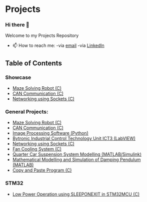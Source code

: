 # Projects

### Hi there 👋
Welcome to my Projects Repository

- 📫 How to reach me: -via [email](mailto:zafeerabbasi57@yahoo.com) -via [LinkedIn](https://www.linkedin.com/in/zafeerabbasi/)

## Table of Contents
### Showcase
- [Maze Solving Robot (C)](https://github.com/ZafeerAbbasi/My-Projects/tree/main/Maze_Solving_Robot_C)
- [CAN Communication (C)](https://github.com/ZafeerAbbasi/My-Projects/tree/main/CAN_Communication_C)
- [Networking using Sockets (C)](https://github.com/ZafeerAbbasi/My-Projects/tree/main/Network_Socket_Communication_C)
### General Projects:
- [Maze Solving Robot (C)](https://github.com/ZafeerAbbasi/My-Projects/tree/main/Maze_Solving_Robot_C)
- [CAN Communication (C)](https://github.com/ZafeerAbbasi/My-Projects/tree/main/CAN_Communication_C)
- [Image Processing Software (Python)](https://github.com/ZafeerAbbasi/My-Projects/tree/main/Image_Processing_Software_Python)
- [Bytronic Industrial Control Technology Unit ICT3 (LabVIEW)](https://github.com/ZafeerAbbasi/My-Projects/tree/main/Bytronic_Industrial_Control_Technology_Unit_ICT3_LabVIEW)
- [Networking using Sockets (C)](https://github.com/ZafeerAbbasi/My-Projects/tree/main/Network_Socket_Communication_C)
- [Fan Cooling System (C)](https://github.com/ZafeerAbbasi/My-Projects/tree/main/Fan_Cooling_System_C)
- [Quarter Car Suspension System Modelling (MATLAB/Simulink)](https://github.com/ZafeerAbbasi/My-Projects/tree/main/Quarter_Car_Suspension_System_Modelling_MATLAB_SIMULINK)
- [Mathematical Modelling and Simulation of Damping Pendulum (MATLAB)](https://github.com/ZafeerAbbasi/My-Projects/tree/main/Mathematical_Modelling_and_Simulation_of_a_Damping_Pendulum_MATLAB)
- [Copy and Paste Program (C)](https://github.com/ZafeerAbbasi/My-Projects/tree/main/Copy_and_Paste_Program_C)

### STM32
- [Low Power Operation using SLEEPONEXIT in STM32MCU (C)](https://github.com/ZafeerAbbasi/My_Projects/tree/main/STM32_Projects/LowPowerMode_SLEEPONEXIT_C)
